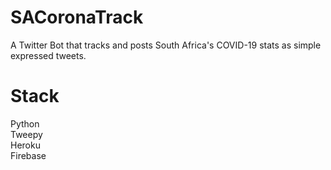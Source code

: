 # SACoronaTrack
A Twitter Bot that tracks and posts South Africa's COVID-19 stats as simple expressed tweets.

# Stack
Python  
Tweepy  
Heroku  
Firebase  
